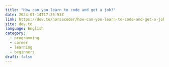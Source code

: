 ```yaml
---
title: "How can you learn to code and get a job?"
date: 2024-01-14T17:35:53Z
link: https://dev.to/horsecoder/how-can-you-learn-to-code-and-get-a-job-4mc4?utm_medium=RSS&utm_source=news.12bit.vn
site: dev.to
language: English
category:
  - programming
  - career
  - learning
  - beginners
draft: false
---
```

